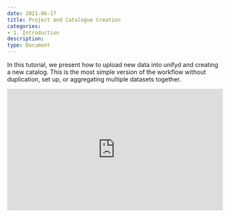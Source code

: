 ```yaml
---
date: 2021-06-17
title: Project and Catalogue Creation
categories:
- 1. Introduction
description:
type: Document
---
```


In this tutorial, we present how to upload new data into unifyd and creating a new catalog. This is the most simple version of the workflow without duplication, set up, or aggregating multiple datasets together. 

<div style="position: relative; padding-bottom: 56.25%; height: 0;"><iframe src="https://www.loom.com/embed/a1a26c79964c4326935561e5ad04f875" frameborder="0" webkitallowfullscreen mozallowfullscreen allowfullscreen style="position: absolute; top: 0; left: 0; width: 100%; height: 100%;"></iframe></div>
